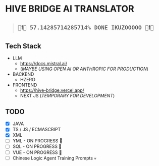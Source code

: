 # HIVE BRIDGE AI TRANSLATOR

> ## **`📢❗🚨 57.14285714285714% DONE IKUZOOOOO 📢❗🚨`** 



## Tech Stack

- LLM
  - https://docs.mistral.ai/ 
  - (*MAYBE USING OPEN AI OR ANTHROPIC FOR PRODUCTION*)
- BACKEND 
  - HZERO
- FRONTEND
  - https://hive-bridge.vercel.app/
  - NEXT JS (*TEMPORARY FOR DEVELOPMENT*)



## TODO

- [x] JAVA
- [x] TS / JS / ECMASCRIPT
- [x] XML
- [ ] YML - ON PROGRESS 🚨
- [ ] SQL - ON PROGRESS 🚨
- [ ] VUE - ON PROGRESS 🚨
- [ ] Chinese Logic Agent Training Prompts 💀
